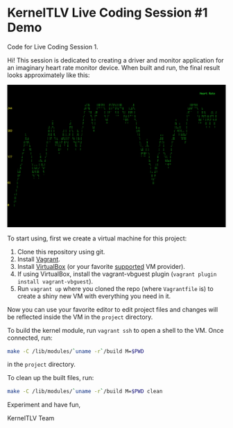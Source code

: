 # KernelTLV Live Coding Session #1 Demo
Code for Live Coding Session 1.

Hi! This session is dedicated to creating a driver and monitor application for an imaginary heart rate monitor device.
When built and run, the final result looks approximately like this:

![screenshot](monitor_screenshot.png)

To start using, first we create a virtual machine for this project:

1. Clone this repository using git.
1. Install [Vagrant](https://www.vagrantup.com/).
1. Install [VirtualBox](https://www.virtualbox.org/wiki/Downloads) (or your favorite [supported](https://www.vagrantup.com/docs/providers/) VM provider).
1. If using VirtualBox, install the vagrant-vbguest plugin (`vagrant plugin install vagrant-vbguest`).
1. Run `vagrant up` where you cloned the repo (where `Vagrantfile` is) to create a shiny new VM with everything you need in it.


Now you can use your favorite editor to edit project files and changes will be reflected inside the VM in the `project` directory.

To build the kernel module, run `vagrant ssh` to open a shell to the VM. Once connected, run:
```bash
make -C /lib/modules/`uname -r`/build M=$PWD
```
in the `project` directory.

To clean up the built files, run:
```bash
make -C /lib/modules/`uname -r`/build M=$PWD clean
```

Experiment and have fun,

KernelTLV Team